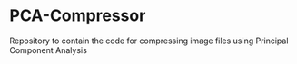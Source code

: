 # PCA-Compressor
Repository to contain the code for compressing image files using Principal Component Analysis
